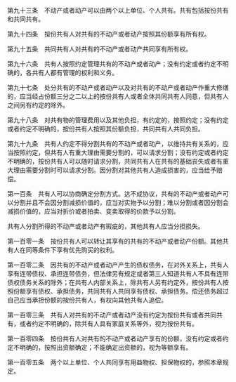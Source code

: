 第九十三条　不动产或者动产可以由两个以上单位、个人共有。共有包括按份共有和共同共有。

第九十四条　按份共有人对共有的不动产或者动产按照其份额享有所有权。

第九十五条　共同共有人对共有的不动产或者动产共同享有所有权。

第九十六条　共有人按照约定管理共有的不动产或者动产；没有约定或者约定不明确的，各共有人都有管理的权利和义务。

第九十七条　处分共有的不动产或者动产以及对共有的不动产或者动产作重大修缮的，应当经占份额三分之二以上的按份共有人或者全体共同共有人同意，但共有人之间另有约定的除外。

第九十八条　对共有物的管理费用以及其他负担，有约定的，按照约定；没有约定或者约定不明确的，按份共有人按照其份额负担，共同共有人共同负担。

第九十九条　共有人约定不得分割共有的不动产或者动产，以维持共有关系的，应当按照约定，但共有人有重大理由需要分割的，可以请求分割；没有约定或者约定不明确的，按份共有人可以随时请求分割，共同共有人在共有的基础丧失或者有重大理由需要分割时可以请求分割。因分割对其他共有人造成损害的，应当给予赔偿。

第一百条　共有人可以协商确定分割方式。达不成协议，共有的不动产或者动产可以分割并且不会因分割减损价值的，应当对实物予以分割；难以分割或者因分割会减损价值的，应当对折价或者拍卖、变卖取得的价款予以分割。

共有人分割所得的不动产或者动产有瑕疵的，其他共有人应当分担损失。

第一百零一条　按份共有人可以转让其享有的共有的不动产或者动产份额。其他共有人在同等条件下享有优先购买的权利。

第一百零二条　因共有的不动产或者动产产生的债权债务，在对外关系上，共有人享有连带债权、承担连带债务，但法律另有规定或者第三人知道共有人不具有连带债权债务关系的除外；在共有人内部关系上，除共有人另有约定外，按份共有人按照份额享有债权、承担债务，共同共有人共同享有债权、承担债务。偿还债务超过自己应当承担份额的按份共有人，有权向其他共有人追偿。

第一百零三条　共有人对共有的不动产或者动产没有约定为按份共有或者共同共有，或者约定不明确的，除共有人具有家庭关系等外，视为按份共有。

第一百零四条　按份共有人对共有的不动产或者动产享有的份额，没有约定或者约定不明确的，按照出资额确定；不能确定出资额的，视为等额享有。

第一百零五条　两个以上单位、个人共同享有用益物权、担保物权的，参照本章规定。